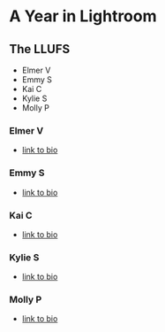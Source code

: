 # A Year in Lightroom

## The LLUFS 
- Elmer V
- Emmy S
- Kai C
- Kylie S
- Molly P

### Elmer V
- [link to bio](https://github.com/learninglab-dev/the-resources/blob/master/data/resources/people/elmer-v/bio.md)
### Emmy S
- [link to bio](https://github.com/learninglab-dev/the-resources/blob/master/data/resources/people/emmy-s/bio.md)
### Kai C
- [link to bio](https://github.com/learninglab-dev/the-resources/blob/master/data/resources/people/kai-c/bio.md)

### Kylie S
- [link to bio](https://github.com/learninglab-dev/the-resources/blob/master/data/resources/people/kylie-s/bio.md)

### Molly P
- [link to bio](https://github.com/learninglab-dev/the-resources/blob/master/data/resources/people/molly-p/bio.md)

